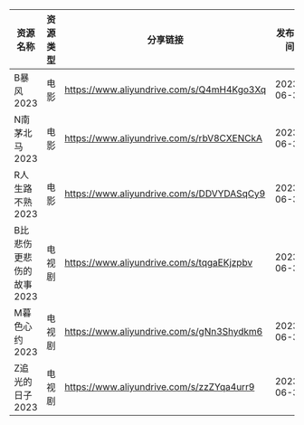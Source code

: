 | 资源名称           | 资源类型 | 分享链接                                      | 发布时间       |
| -------------- | ---- | ----------------------------------------- | ---------- |
| B暴风2023        | 电影   | https://www.aliyundrive.com/s/Q4mH4Kgo3Xq | 2023-06-30 |
| N南茅北马2023      | 电影   | https://www.aliyundrive.com/s/rbV8CXENCkA | 2023-06-30 |
| R人生路不熟2023     | 电影   | https://www.aliyundrive.com/s/DDVYDASqCy9 | 2023-06-30 |
| B比悲伤更悲伤的故事2023 | 电视剧  | https://www.aliyundrive.com/s/tqgaEKjzpbv | 2023-06-30 |
| M暮色心约2023      | 电视剧  | https://www.aliyundrive.com/s/gNn3Shydkm6 | 2023-06-30 |
| Z追光的日子2023     | 电视剧  | https://www.aliyundrive.com/s/zzZYqa4urr9 | 2023-06-30 |
